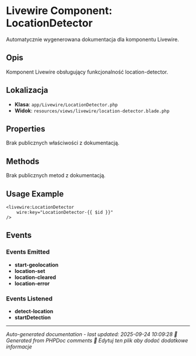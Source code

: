 # Livewire Component: LocationDetector

Automatycznie wygenerowana dokumentacja dla komponentu Livewire.

## Opis
Komponent Livewire obsługujący funkcjonalność location-detector.

## Lokalizacja
- **Klasa**: `app/Livewire/LocationDetector.php`
- **Widok**: `resources/views/livewire/location-detector.blade.php`



## Properties
Brak publicznych właściwości z dokumentacją.

## Methods
Brak publicznych metod z dokumentacją.

## Usage Example
```blade
<livewire:LocationDetector
    wire:key="LocationDetector-{{ $id }}"
/>
```

## Events

### Events Emitted
- **start-geolocation**
- **location-set**
- **location-cleared**
- **location-error**

### Events Listened
- **detect-location**
- **startDetection**

---
*Auto-generated documentation - last updated: 2025-09-24 10:09:28*
*🤖 Generated from PHPDoc comments*
*📝 Edytuj ten plik aby dodać dodatkowe informacje*